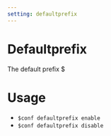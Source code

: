 ```yaml
---
setting: defaultprefix
---
```


# Defaultprefix

The default prefix $

# Usage

- `$conf defaultprefix enable`
- `$conf defaultprefix disable`
